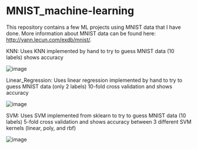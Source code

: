 # MNIST_machine-learning

This repository contains a few ML projects using MNIST data that I have done. More information about MNIST data can be found here: http://yann.lecun.com/exdb/mnist/.

KNN:
Uses KNN implemented by hand to try to guess MNIST data (10 labels)
shows accuracy 

![image](https://user-images.githubusercontent.com/57386908/115211490-75739a80-a0b4-11eb-9135-5ea763e5e739.png)


Linear_Regression:
Uses linear regression implemented by hand to try to guess MNIST data (only 2 labels)
10-fold cross validation and shows accuracy

![image](https://user-images.githubusercontent.com/57386908/115211600-8fad7880-a0b4-11eb-8006-db6404274e66.png)


SVM:
Uses SVM implemented from sklearn to try to guess MNIST data (10 labels)
5-fold cross validation and shows accuracy between 3 different SVM kernels (linear, poly, and rbf)

![image](https://user-images.githubusercontent.com/57386908/115211406-6391f780-a0b4-11eb-93dd-ef6fd1dd821e.png)

